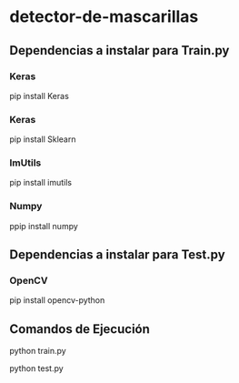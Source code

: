 # detector-de-mascarillas

<h2>Dependencias a instalar para Train.py</h2>
<h3>Keras</h3>
<p>pip install Keras</p>
<h3>Keras</h3>
<p>pip install Sklearn</p>
<h3>ImUtils</h3>
<p>pip install imutils</p>
<h3>Numpy</h3>
<p>ppip install numpy</p>


<h2>Dependencias a instalar para Test.py</h2>
<h3>OpenCV</h3>
<p>pip install opencv-python</p>

<h2>Comandos de Ejecución</h2>
<p>python train.py</p>
<p>python test.py</p>
